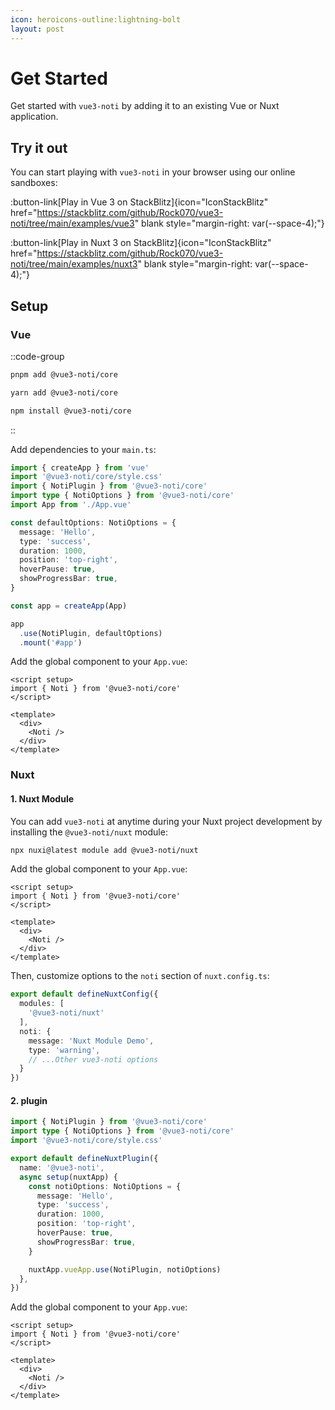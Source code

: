 ```yaml
---
icon: heroicons-outline:lightning-bolt
layout: post
---
```


# Get Started

Get started with `vue3-noti` by adding it to an existing Vue or Nuxt application.

## Try it out

You can start playing with `vue3-noti` in your browser using our online sandboxes:

:button-link[Play in Vue 3 on StackBlitz]{icon="IconStackBlitz" href="https://stackblitz.com/github/Rock070/vue3-noti/tree/main/examples/vue3" blank style="margin-right: var(--space-4);"}

:button-link[Play in Nuxt 3 on StackBlitz]{icon="IconStackBlitz" href="https://stackblitz.com/github/Rock070/vue3-noti/tree/main/examples/nuxt3" blank style="margin-right: var(--space-4);"}

## Setup

### Vue

::code-group

  ```bash [pnpm]
  pnpm add @vue3-noti/core
  ```

  ```bash [yarn]
  yarn add @vue3-noti/core
  ```

  ```bash [npm]
  npm install @vue3-noti/core
  ```

::

Add dependencies to your `main.ts`:

```ts [main.ts]
import { createApp } from 'vue'
import '@vue3-noti/core/style.css'
import { NotiPlugin } from '@vue3-noti/core'
import type { NotiOptions } from '@vue3-noti/core'
import App from './App.vue'

const defaultOptions: NotiOptions = {
  message: 'Hello',
  type: 'success',
  duration: 1000,
  position: 'top-right',
  hoverPause: true,
  showProgressBar: true,
}

const app = createApp(App)

app
  .use(NotiPlugin, defaultOptions)
  .mount('#app')
```

Add the global component to your `App.vue`:

```vue[app.vue]
<script setup>
import { Noti } from '@vue3-noti/core'
</script>

<template>
  <div>
    <Noti />
  </div>
</template>
```

### Nuxt

#### 1. Nuxt Module

You can add `vue3-noti` at anytime during your Nuxt project development by installing the `@vue3-noti/nuxt` module:

```bash
npx nuxi@latest module add @vue3-noti/nuxt
```

Add the global component to your `App.vue`:

```vue[app.vue]
<script setup>
import { Noti } from '@vue3-noti/core'
</script>

<template>
  <div>
    <Noti />
  </div>
</template>
```

Then, customize options to the `noti` section of `nuxt.config.ts`:

```ts [nuxt.config.ts]
export default defineNuxtConfig({
  modules: [
    '@vue3-noti/nuxt'
  ],
  noti: {
    message: 'Nuxt Module Demo',
    type: 'warning',
    // ...Other vue3-noti options
  }
})
```

#### 2. plugin

```ts [plugins/vue3-noti.ts]
import { NotiPlugin } from '@vue3-noti/core'
import type { NotiOptions } from '@vue3-noti/core'
import '@vue3-noti/core/style.css'

export default defineNuxtPlugin({
  name: '@vue3-noti',
  async setup(nuxtApp) {
    const notiOptions: NotiOptions = {
      message: 'Hello',
      type: 'success',
      duration: 1000,
      position: 'top-right',
      hoverPause: true,
      showProgressBar: true,
    }

    nuxtApp.vueApp.use(NotiPlugin, notiOptions)
  },
})
```

Add the global component to your `App.vue`:

```vue[app.vue]
<script setup>
import { Noti } from '@vue3-noti/core'
</script>

<template>
  <div>
    <Noti />
  </div>
</template>
```

